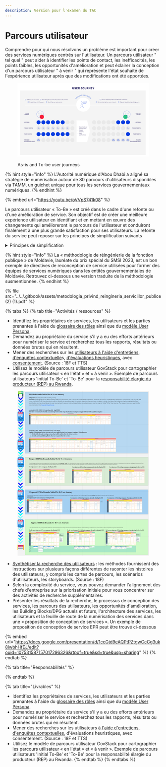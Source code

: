 ```yaml
---
description: Version pour l'examen du TAC
---
```


# Parcours utilisateur

Comprendre pour qui nous résolvons un problème est important pour créer des services numériques centrés sur l'utilisateur. Un parcours utilisateur " tel quel " peut aider à identifier les points de contact, les inefficacités, les points faibles, les opportunités d'amélioration et peut éclairer la conception d'un parcours utilisateur " à venir " qui représente l'état souhaité de l'expérience utilisateur après que des modifications ont été apportées.

<figure><img src="../../.gitbook/assets/5. As-is initial-to-be user journey (1).jpg" alt=""><figcaption><p>As-is and To-be user journeys</p></figcaption></figure>

{% hint style="info" %}
L'Autorité numérique d'Abou Dhabi a aligné sa stratégie de numérisation autour de 80 parcours d'utilisateurs disponibles via TAMM, un guichet unique pour tous les services gouvernementaux numériques.
{% endhint %}

{% embed url="https://youtu.be/oVVpS741k08" %}

Le parcours utilisateur « To-Be » est créé dans le cadre d'une refonte ou d'une amélioration de service. Son objectif est de créer une meilleure expérience utilisateur en identifiant et en mettant en œuvre des changements qui amélioreront le parcours de l'utilisateur et conduiront finalement à une plus grande satisfaction pour ses utilisateurs. La refonte du service peut reposer sur les principes de simplification suivants&#x20;

<details>

<summary>Principes de simplification</summary>

* Minimisez les redondances en intégrant et en rationalisant les étapes du parcours utilisateur. Ceci peut être réalisé en : récupérant les informations requises pour obtenir un service à partir des registres ; personnaliser des formulaires unifiés qui sont remplis automatiquement et ne nécessitent que les données qui n'existent pas déjà dans les registres.&#x20;
* Le silence vaut consentement tacitement exprimé. Renversement de la charge de la preuve dans les procédures administratives. Exemple : Informer le gouvernement de nouvelles opérations commerciales au lieu de demander une licence commerciale.&#x20;
* Élimination des exigences, des données ou des documents. Exemple : Validation d'informations par la consultation des données des registres au lieu de demander à l'utilisateur de présenter des copies de documents.&#x20;
* Réduction de la durée maximale de résolution. Exemple : réduction du délai entre la demande et l'approbation d'une licence d'exploitation.&#x20;
* Prolongation de validité (pour éviter la nécessité de renouvellements continus).&#x20;
* Procédure de résolution immédiate. L'accès aux registres devrait être complètement automatisé, par exemple, l'obtention des actes de naissance et l'attestation de non-poursuite

</details>

{% hint style="info" %}
La « méthodologie de réingénierie de la fonction publique » de Moldavie, lauréate du prix spécial du SMSI 2023, est un bon exemple de directives de reconception de service utilisées pour former des équipes de services numériques dans les entités gouvernementales de Moldavie. Retrouvez ci-dessous une version traduite de la méthodologie susmentionnée.
{% endhint %}

{% file src="../../.gitbook/assets/metodologia_privind_reingineria_serviciilor_publice (2) (1).pdf" %}

{% tabs %}
{% tab title="Activités / ressources" %}
* Identifiez les propriétaires de services, les utilisateurs et les parties prenantes à l'aide du [glossaire des rôles](https://govstack.gitbook.io/implementation-playbook/govstack-implementation-playbook/annex/govstack-user-profiles-taxonomy) ainsi que du [modèle User Persona](../../govstack-implementation-playbook/learning-and-exchange/artefacts.md#user-personas).
* Demandez au propriétaire du service s'il y a eu des efforts antérieurs pour numériser le service et recherchez tous les rapports, résultats ou données brutes qui en résultent.
* Mener des recherches sur les [utilisateurs à l'aide d'entretiens](https://methods.18f.gov/stakeholder-and-user-interviews), [d'enquêtes contextuelle](https://methods.18f.gov/contextual-inquiry)s, [d'évaluations heuristiques](https://methods.18f.gov/heuristic-evaluation), avec [consentement](https://handbook.tts.gsa.gov/research-guidelines/). (Source : 18F et TTS)
* Utilisez le modèle de parcours utilisateur GovStack pour cartographier les parcours utilisateur « en l'état » et « à venir ». Exemple de parcours utilisateurs 'Initial To-Be' et 'To-Be' pour la r[esponsabilité élargie du producteur (REP) au Rwanda](https://miro.com/app/board/uXjVP56Uir8=/?share\_link\_id=755323073673).

<figure><img src="../../.gitbook/assets/Screenshot 2023-03-31 171334 (1) (1) (1).png" alt=""><figcaption></figcaption></figure>

* [Synthétiser la recherche des utilisateurs](https://methods.18f.gov/) : les méthodes fournissent des instructions sur plusieurs façons différentes de raconter les histoires des utilisateurs, y compris les cartes de parcours, les scénarios d'utilisateurs, les storyboards. (Source : 18F)
* Selon la complexité du service, vous pouvez demander l'alignement des chefs d'entreprise sur la priorisation initiale pour vous concentrer sur des activités de recherche supplémentaires.
* Présenter les résultats de la recherche, le processus de conception des services, les parcours des utilisateurs, les opportunités d'amélioration, les Building Blocks/DPG actuels et futurs, l'architecture des services, les utilisateurs et la feuille de route de la numérisation des services dans une « proposition de conception de services ». Un exemple de proposition de conception de service EPR peut être trouvé ci-dessous&#x20;



{% embed url="https://docs.google.com/presentation/d/1ccGtd9eAQPtPZtgwCcCg3uk8lwbhHfEJ/edit?ouid=107531587157017296326&rtpof=true&sd=true&usp=sharing" %}
{% endtab %}

{% tab title="Responsabilités" %}

{% endtab %}

{% tab title="Livrables" %}
* Identifiez les propriétaires de services, les utilisateurs et les parties prenantes à l'aide du [glossaire des rôles](https://govstack.gitbook.io/implementation-playbook/govstack-implementation-playbook/annex/govstack-user-profiles-taxonomy) ainsi que du [modèle User Persona](http://localhost:5000/o/pxmRWOPoaU8fUAbbcrus/s/zdXe8NbIMZIv5sydPBf6/).
* Demandez au propriétaire du service s'il y a eu des efforts antérieurs pour numériser le service et recherchez tous les rapports, résultats ou données brutes qui en résultent.
* Mener des recherches sur les utilisateurs à[ l'aide d'entretiens](https://methods.18f.gov/stakeholder-and-user-interviews), [d'enquêtes contextuelles](https://methods.18f.gov/contextual-inquiry), d'évaluations heuristiques, avec consentement. (Source : 18F et TTS)
* Utilisez le modèle de parcours utilisateur GovStack pour cartographier les parcours utilisateur « en l'état » et « à venir ». Exemple de parcours utilisateurs 'Initial To-Be' et 'To-Be' pour la responsabilité élargie du producteur (REP) au Rwanda.
{% endtab %}
{% endtabs %}
